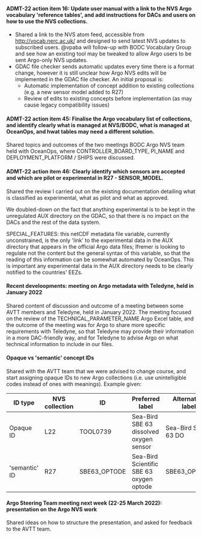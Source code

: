 #### ADMT-22 action item 16: Update user manual with a link to the NVS Argo vocabulary 'reference tables', and add instructions for DACs and users on how to use the NVS collections.
- Shared a link to the NVS atom feed, accessible from http://vocab.nerc.ac.uk/ and designed to send latest NVS updates to subscribed users. @vpaba will follow-up with BODC Vocabulary Group and see how an existing tool may be tweaked to allow Argo users to be sent Argo-only NVS updates.
- GDAC file checker sends automatic updates every time there is a format change, however it is still unclear how Argo NVS edits will be implemented in the GDAC file checker. An initial proposal is:
  - Automatic implementation of concept addition to existing collections (e.g. a new sensor model added to R27)
  - Review of edits to existing concepts before implementation (as may cause legacy compatibility issues)

#### ADMT-22 action item 45: Finalise the Argo vocabulary list of collections, and identify clearly what is managed at NVS/BODC, what is managed at OceanOps, and hwat tables may need a different solution.
Shared topics and outcomes of the two meetings BODC Argo NVS team held with OceanOps, where CONTROLLER_BOARD_TYPE, PI_NAME and DEPLOYMENT_PLATFORM / SHIPS were discussed.

#### ADMT-22 action item 46: Clearly identify which sensors are accepted and which are pilot or experimental in R27 - SENSOR_MODEL.
Shared the review I carried out on the existing documentation detailing what is classified as experimental, what as pilot and what as approved.

We doubled-down on the fact that anything experimental is to be kept in the unregulated AUX directory on the GDAC, so that there is no impact on the DACs and the rest of the data system.

SPECIAL_FEATURES: this netCDF metadata file variable, currently unconstrained, is the only 'link' to the experimental data in the AUX directory that appears in the official Argo data files; Ifremer is looking to regulate not the content but the general syntax of this variable, so that the reading of this information can be somewhat automated by OceanOps. This is important any experimental data in the AUX directory needs to be clearly notified to the countries' EEZs.

#### Recent develoopments: meeting on Argo metadata with Teledyne, held in January 2022
Shared content of discussion and outcome of a meeting between some AVTT members and Teledyne, held in January 2022. The meeting focused on the review of the TECHNICAL_PARAMETER_NAME Argo Excel table, and the outcome of the meeting was for Argo to share more specific requirements with Teledyne, so that Teledyne may provide their information in a more DAC-friendly way, and for Teledyne to advise Argo on what technical information to include in our files.

#### Opaque vs 'semantic' concept IDs
Shared with the AVTT team that we were advised to change course, and start assigning opaque IDs to new Argo collections (i.e. use unintelligible codes instead of ones with meanings). Example given:

ID type | NVS collection | ID | Preferred label | Alternative label | Description
--- | --- | --- | --- |--- |---
Opaque ID | L22 | TOOL0739 | Sea-Bird SBE 63 dissolved oxygen sensor | Sea-Bird SBE 63 DO| (...)
'semantic' ID | R27 | SBE63_OPTODE | Sea-Bird Scientific SBE 63 oxygen optode | SBE63_OPTODE| (...)

#### Argo Steering Team meeting next week (22-25 March 2022): presentation on the Argo NVS work
Shared ideas on how to structure the presentation, and asked for feedback to the AVTT team.
